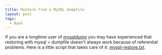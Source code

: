 ```yaml
---
title: Restore from a MySQL dumpfile
layout: post
tags:
  - Bash
---
```

If you are a longtime user of [mysqldump](http://dev.mysql.com/doc/refman/5.0/en/mysqldump.html) you may have experienced that restoring with mysql < dumpfile doesn't always work because of referential problems. Here is a little script that takes care of it: [mysql-restore.txt](http://www.timvw.be/wp-content/code/bash/mysql-restore.txt).
